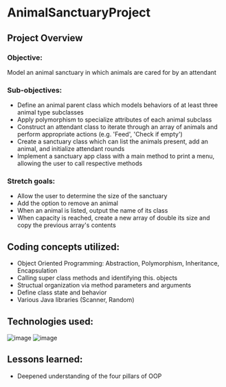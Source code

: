 # **AnimalSanctuaryProject**

## Project Overview

### Objective: 

Model an animal sanctuary in which animals are cared for by an attendant

### Sub-objectives:

- Define an animal parent class which models behaviors of at least three animal type subclasses
- Apply polymorphism to specialize attributes of each animal subclass
- Construct an attendant class to iterate through an array of animals and perform appropriate actions (e.g. 'Feed', 'Check if empty')
- Create a sanctuary class which can list the animals present, add an animal, and initialize attendant rounds
- Implement a sanctuary app class with a main method to print a menu, allowing the user to call respective methods

### Stretch goals:

- Allow the user to determine the size of the sanctuary
- Add the option to remove an animal
- When an animal is listed, output the name of its class
- When capacity is reached, create a new array of double its size and copy the previous array's contents

## Coding concepts utilized:

- Object Oriented Programming: Abstraction, Polymorphism, Inheritance, Encapsulation
- Calling super class methods and identifying this. objects
- Structual organization via method parameters and arguments
- Define class state and behavior
- Various Java libraries (Scanner, Random)

## Technologies used:

![image](/Users/ryanhanson/SD/Java/workspace/AnimalSanctuary/readme-img/Git-Emblem.jpg "Git")
![image](/Users/ryanhanson/SD/Java/workspace/AnimalSanctuary/readme-img/eclipse-logo.png "Eclipse")

## Lessons learned:

- Deepened understanding of the four pillars of OOP